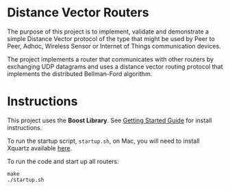 
# Distance Vector Routers
The purpose of this project is to implement, validate and demonstrate a simple Distance Vector protocol of the type that might be used by Peer to Peer, Adhoc, Wireless Sensor or Internet of Things communication devices. 

The project implements a router that communicates with other routers by exchanging UDP datagrams and uses a distance vector routing protocol that implements the distributed Bellman-Ford algorithm.

# Instructions

This project uses the **Boost Library**. See [Getting Started Guide](https://www.boost.org/doc/libs/1_66_0/more/getting_started/unix-variants.html) for install instructions.

To run the startup script, `startup.sh`, on Mac, you will need to install Xquartz available [here](https://www.xquartz.org/).


To run the code and start up all routers:
```
make
./startup.sh
```
